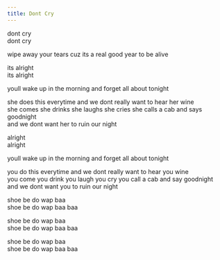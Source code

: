 ```yaml
---
title: Dont Cry
---
```


dont cry  
dont cry  

wipe away your tears cuz its a real good year to be alive  

its alright  
its alright  

youll wake up in the morning and forget all about tonight  

she does this everytime and we dont really want to hear her wine  
she comes she drinks she laughs she cries she calls a cab and says goodnight  
and we dont want her to ruin our night  

alright  
alright  

youll wake up in the morning and forget all about tonight  

you do this everytime and we dont really want to hear you wine  
you come you drink you laugh you cry you call a cab and say goodnight  
and we dont want you to ruin our night  

shoe be do wap baa  
shoe be do wap baa baa  

shoe be do wap baa  
shoe be do wap baa baa  

shoe be do wap baa  
shoe be do wap baa baa  
